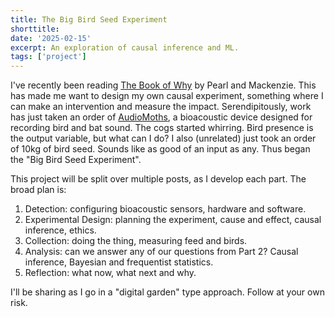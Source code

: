 ```yaml
---
title: The Big Bird Seed Experiment
shorttitle:
date: '2025-02-15'
excerpt: An exploration of causal inference and ML.
tags: ['project']
---
```


<script>
    import Footnote from "$lib/components/Footnote.svelte"
</script>

I've recently been reading [The Book of Why](https://bayes.cs.ucla.edu/WHY/) by Pearl and Mackenzie. This has made me want to design my own causal experiment, something where I can make an intervention<Footnote note="A rarity for a rewilder, you might assume."></Footnote> and measure the impact. Serendipitously, work has just taken an order of [AudioMoths](https://www.openacousticdevices.info/audiomoth), a bioacoustic device designed for recording bird and bat sound. The cogs started whirring. Bird presence is the output variable, but what can I do? I also (unrelated) just took an order of 10kg of bird seed. Sounds like as good of an input as any. Thus began the "Big Bird Seed Experiment"<Footnote note="<a href='https://xkcd.com/37/'> That's a big bird-seed experiment, not a big-bird seed experiment</a>"></Footnote>.

This project will be split over multiple posts, as I develop each part. The broad plan is:

1. Detection: configuring bioacoustic sensors, hardware and software.
2. Experimental Design: planning the experiment, cause and effect, causal inference, ethics.
3. Collection: doing the thing, measuring feed and birds.
4. Analysis: can we answer any of our questions from Part 2? Causal inference, Bayesian and frequentist statistics.
5. Reflection: what now, what next and why.

I'll be sharing as I go in a "digital garden" type approach. Follow at your own risk.
